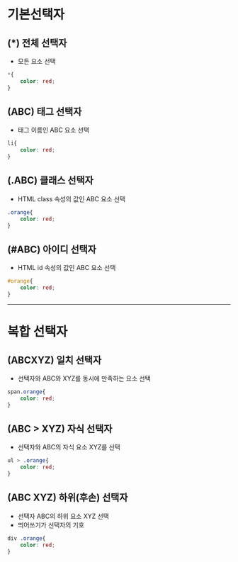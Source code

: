 # 기본선택자



## (*) 전체 선택자

- 모든 요소 선택

```css
*{
	color: red;
}
```



## (ABC) 태그 선택자

- 태그 이름인 ABC 요소 선택

```css
li{
	color: red;
}
```



## (.ABC) 클래스 선택자

- HTML class 속성의 값인 ABC 요소 선택

```css
.orange{
	color: red;
}
```



## (#ABC) 아이디 선택자

- HTML id 속성의 값인 ABC 요소 선택

```css
#orange{
	color: red;
}
```

---



# 복합 선택자



## (ABCXYZ) 일치 선택자

- 선택자와 ABC와 XYZ를 동시에 만족하는 요소 선택

```css
span.orange{
	color: red;
}
```



## (ABC > XYZ) 자식 선택자

- 선택자와 ABC의 자식 요소 XYZ를 선택

```css
ul > .orange{
	color: red;
}
```



## (ABC XYZ) 하위(후손) 선택자

- 선택자 ABC의 하위 요소 XYZ 선택
- 띄어쓰기가 선택자의 기호

```css
div .orange{
	color: red;
}
```

